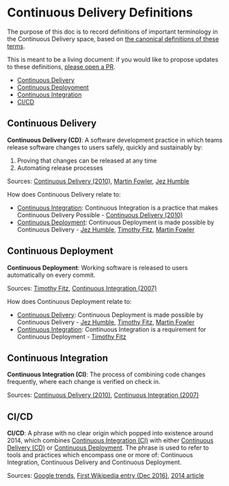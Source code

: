 # Continuous Delivery Definitions

The purpose of this doc is to record definitions of important terminology in the Continuous
Delivery space, based on [the canonical definitions of these terms](timeline.md).

This is meant to be a living document: if you would like to propose updates to these definitions,
[please open a PR](CONTRIBUTING.md).

* [Continuous Delivery](#continuous-delivery)
* [Continuous Deployoment](#continuous-deployment)
* [Continuous Integration](#continuous-integration)
* [CI/CD](#cicd)

## Continuous Delivery

**Continuous Delivery (CD)**: A software development practice in which teams release software changes to users safely,
quickly and sustainably by:

 1. Proving that changes can be released at any time
 2. Automating release processes

Sources: [Continuous Delivery (2010)](https://www.oreilly.com/library/view/continuous-delivery-reliable/9780321670250/),
[Martin Fowler](https://www.martinfowler.com/bliki/ContinuousDelivery.html),
[Jez Humble](https://www.informit.com/articles/article.aspx?p=1833567&seqNum=2)

How does Continuous Delivery relate to:
* [Continuous Integration](#continuous-integration): Continuous Integration is a practice that makes Continuous Delivery
  Possible - [Continuous Delivery (2010)](https://www.oreilly.com/library/view/continuous-delivery-reliable/9780321670250/)
* [Continuous Deployment](#continuous-deployment): Continuous Deployment is made possible by Continuous Delivery -
  [Jez Humble](https://continuousdelivery.com/2010/08/continuous-delivery-vs-continuous-deployment/),
  [Timothy Fitz](https://www.blazemeter.com/blog/five-things-you-should-know-about-continuous-deploymentby-man-who-coined-term),
  [Martin Fowler](https://martinfowler.com/bliki/ContinuousDelivery.html)

## Continuous Deployment

**Continuous Deployment**: Working software is released to users automatically on every commit.

Sources: [Timothy Fitz](http://timothyfitz.com/2009/02/08/continuous-deployment/),
[Continuous Integration (2007)](https://martinfowler.com/books/duvall.html)

How does Continuous Deployment relate to:
* [Continuous Delivery](#continuous-delivery): Continuous Deployment is made possible by Continuous Delivery -
  [Jez Humble](https://continuousdelivery.com/2010/08/continuous-delivery-vs-continuous-deployment/),
  [Timothy Fitz](https://www.blazemeter.com/blog/five-things-you-should-know-about-continuous-deploymentby-man-who-coined-term),
  [Martin Fowler](https://martinfowler.com/bliki/ContinuousDelivery.html)
* [Continuous Integration](#continuous-integration): Continuous Integration is a requirement for Continuous Deployment -
  [Timothy Fitz](http://timothyfitz.com/2012/11/25/paths-to-continuous-deployment/)

## Continuous Integration

**Continuous Integration (CI)**: The process of combining code changes frequently, where each change
  is verified on check in.

Sources: [Continuous Delivery (2010)](https://www.oreilly.com/library/view/continuous-delivery-reliable/9780321670250/),
[Continuous Integration (2007)](https://martinfowler.com/books/duvall.html)

## CI/CD

**CI/CD**: A phrase with no clear origin which popped into existence around 2014, which combines
[Continuous Integration (CI)](#continuous-integration) with either [Continuous Delivery (CD)](#continuous-delivery) or
[Continuous Deployment](#continuous-deployment). The phrase is used to refer to tools and practices which encompass one
or more of: Continuous Integration, Continuous Delivery and Continuous Deployment.

Sources: [Google trends](https://trends.google.com/trends/explore?date=all&q=ci%2Fcd),
[First Wikipedia entry (Dec 2016)](https://en.wikipedia.org/w/index.php?title=CI/CD&oldid=756752283),
[2014 article](https://blogs.oracle.com/ravello/continuous-integration-deployment-test-automation)

